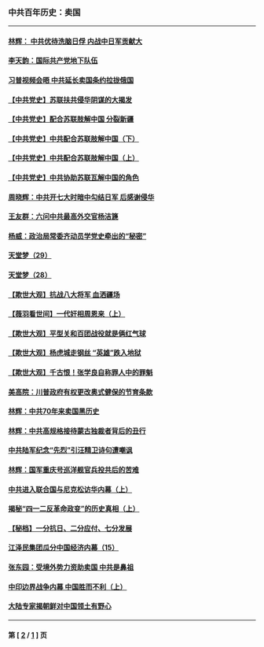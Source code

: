 ### 中共百年历史：卖国
---
#### [林辉： 中共优待洗脑日俘 内战中日军贡献大](../../pages/nf1176117/n13624644.md?02070430) 
#### [李天韵：国际共产党地下队伍](../../pages/nf1176117/n13611808.md?02070430) 
#### [习普视频会晤 中共延长卖国条约拉拢俄国](../../pages/nf1176117/n13060971.md?02070430) 
#### [【中共党史】苏联扶共侵华阴谋的大揭发](../../pages/nf1176117/n13056050.md?02070430) 
#### [【中共党史】配合苏联肢解中国 分裂新疆](../../pages/nf1176117/n13040700.md?02070430) 
#### [【中共党史】中共配合苏联肢解中国（下）](../../pages/nf1176117/n13035660.md?02070430) 
#### [【中共党史】中共配合苏联肢解中国（上）](../../pages/nf1176117/n13030262.md?02070430) 
#### [【中共党史】中共协助苏联瓦解中国的角色](../../pages/nf1176117/n13018109.md?02070430) 
#### [周晓辉：中共开七大时暗中勾结日军 后感谢侵华](../../pages/nf1176117/n12921960.md?02070430) 
#### [王友群：六问中共最高外交官杨洁篪](../../pages/nf1176117/n12836495.md?02070430) 
#### [杨威：政治局常委齐动员学党史牵出的“秘密”](../../pages/nf1176117/n12764642.md?02070430) 
#### [天堂梦（29）](../../pages/nf1176117/n12408465.md?02070430) 
#### [天堂梦（28）](../../pages/nf1176117/n12408309.md?02070430) 
#### [【欺世大观】抗战八大将军 血洒疆场](../../pages/nf1176117/n12357044.md?02070430) 
#### [【薇羽看世间】一代奸相周恩来（上）](../../pages/nf1176117/n12401109.md?02070430) 
#### [【欺世大观】平型关和百团战役就是俩红气球](../../pages/nf1176117/n12359157.md?02070430) 
#### [【欺世大观】杨虎城走钢丝 “英雄”跌入地狱](../../pages/nf1176117/n12358840.md?02070430) 
#### [【欺世大观】千古恨！张学良自称罪人中的罪魁](../../pages/nf1176117/n12358629.md?02070430) 
#### [美高院：川普政府有权更改奥式健保的节育条款](../../pages/nf1176117/n12242171.md?02070430) 
#### [林辉：中共70年来卖国黑历史](../../pages/nf1176117/n11552181.md?02070430) 
#### [林辉：中共高规格接待蒙古独裁者背后的丑行](../../pages/nf1176117/n11225005.md?02070430) 
#### [中共陆军纪念“先烈”引汪精卫诗句遭嘲讽](../../pages/nf1176117/n11153345.md?02070430) 
#### [林辉：国军重庆号巡洋舰官兵投共后的苦难](../../pages/nf1176117/n10997801.md?02070430) 
#### [中共进入联合国与尼克松访华内幕（上）](../../pages/nf1176117/n10138788.md?02070430) 
#### [揭秘“四一二反革命政变”的历史真相（上）](../../pages/nf1176117/n9996650.md?02070430) 
#### [【秘档】一分抗日、二分应付、七分发展](../../pages/nf1176117/n9331484.md?02070430) 
#### [江泽民集团瓜分中国经济内幕（15）](../../pages/nf1176117/n9268584.md?02070430) 
#### [张东园：受境外势力资助卖国 中共是鼻祖](../../pages/nf1176117/n9272480.md?02070430) 
#### [中印边界战争内幕 中国胜而不利（上）](../../pages/nf1176117/n9252458.md?02070430) 
#### [大陆专家揭朝鲜对中国领土有野心](../../pages/nf1176117/n9074056.md?02070430) 

---
#### 第 [ [2](./2.md?02070430) / [1](./1.md?02070430) ] 页
